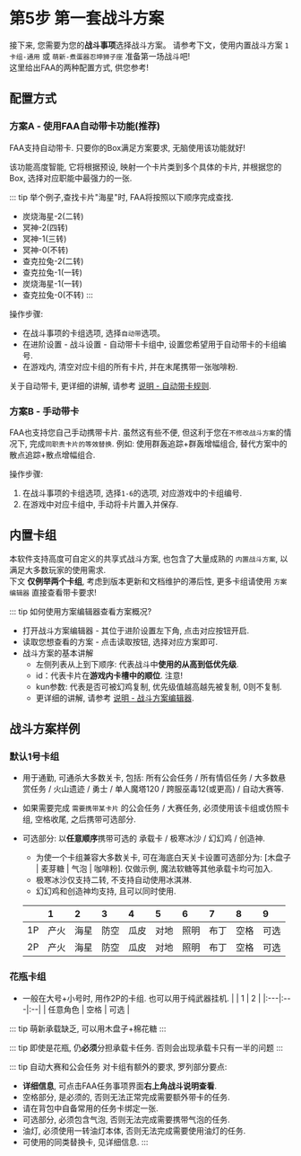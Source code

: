# 第5步 第一套战斗方案

接下来, 您需要为您的**战斗事项**选择战斗方案。
请参考下文，使用内置战斗方案 `1卡组-通用` 或 `萌新-煮蛋器忍坤狮子座` 准备第一场战斗吧!  
这里给出FAA的两种配置方式, 供您参考!

## 配置方式
### 方案A - 使用FAA自动带卡功能(推荐)

FAA支持自动带卡. 只要你的Box满足方案要求, 无脑使用该功能就好!

该功能高度智能, 它将根据预设, 映射一个卡片类到多个具体的卡片, 并根据您的Box, 选择对应职能中最强力的一张.

::: tip 举个例子,查找卡片"海星"时, FAA将按照以下顺序完成查找. 
* 炭烧海星-2(二转)
* 冥神-2(四转)
* 冥神-1(三转)
* 冥神-0(不转)
* 查克拉兔-2(二转)
* 查克拉兔-1(一转)
* 炭烧海星-1(一转)
* 查克拉兔-0(不转)
:::

操作步骤: 
* 在战斗事项的卡组选项, 选择`自动带`选项。
* 在进阶设置 - 战斗设置 - 自动带卡卡组中, 设置您希望用于自动带卡的卡组编号.
* 在游戏内, 清空对应卡组的所有卡片, 并在末尾携带一张咖啡粉.

关于自动带卡, 更详细的讲解, 请参考 [说明 - 自动带卡规则](../advanced/auto_pick_card.md).

### 方案B - 手动带卡

FAA也支持您自己手动携带卡片. 
虽然这有些不便, 但这利于您在`不修改战斗方案`的情况下, 完成`同职责卡片的等效替换`.
例如: 使用群轰追踪+群轰增幅组合, 替代方案中的散点追踪+散点增幅组合.

操作步骤: 
1. 在战斗事项的卡组选项, 选择`1-6`的选项, 对应游戏中的卡组编号.
2. 在游戏中对应卡组中, 手动将卡片置入并保存.

## 内置卡组
本软件支持高度可自定义的共享式战斗方案, 也包含了大量成熟的 `内置战斗方案`, 以满足大多数玩家的使用需求.  
下文 **仅例举两个卡组**, 考虑到版本更新和文档维护的滞后性, 更多卡组请使用 `方案编辑器` 直接查看带卡要求!

::: tip 如何使用方案编辑器查看方案概况?
* 打开战斗方案编辑器 - 其位于进阶设置左下角, 点击对应按钮开启.
* 读取您想查看的方案 - 点击读取按钮, 选择对应方案即可.
* 战斗方案的基本讲解
  * 左侧列表从上到下顺序: 代表战斗中**使用的从高到低优先级**. 
  * id：代表卡片在**游戏内卡槽中的顺位**. 注意!
  * kun参数: 代表是否可被幻鸡复制, 优先级值越高越先被复制, 0则不复制.
  * 更详细的讲解, 请参考 [说明 - 战斗方案编辑器](../advanced/battle_plan_editor.md).


## 战斗方案样例

### 默认1号卡组

* 用于通勤, 可通杀大多数关卡, 包括: 所有公会任务 / 所有情侣任务 / 大多数悬赏任务 / 火山遗迹 / 勇士 / 单人魔塔120 / 跨服巫毒12(或更高) / 自动大赛等.
* 如果需要完成 `需要携带某卡片` 的公会任务 / 大赛任务, 必须使用该卡组或仿照卡组, 空格收尾, 之后携带可选部分.
* 可选部分: 以**任意顺序**携带可选的 承载卡 / 极寒冰沙 / 幻幻鸡 / 创造神.
  * 为使一个卡组兼容大多数关卡, 可在海底白天关卡设置可选部分为: [木盘子 | 麦芽糖 | 气泡 | 咖啡粉]. 仅做示例, 魔法软糖等其他承载卡均可加入.
  * 极寒冰沙仅支持二转, 不支持自动使用冰淇淋.
  * 幻幻鸡和创造神均支持, 且可以同时使用.

  |    | 1  | 2  | 3  | 4  | 5     | 6  | 7  | 8  | 9  |
  |:---|:---|:---|:---|:---|:------|:---|:---|:---|:---|
  | 1P | 产火 | 海星 | 防空 | 瓜皮 | 对地 | 照明 | 布丁 | 空格 | 可选 |
  | 2P | 产火 | 海星 | 防空 | 瓜皮 | 对地 | 照明 | 布丁 | 空格 | 可选 |

### 花瓶卡组

* 一般在大号+小号时, 用作2P的卡组. 也可以用于纯武器挂机.
|    | 1  | 2 |
|:---|:---|:--|
| 任意角色 | 空格 | 可选 |

::: tip 萌新承载缺乏, 可以用木盘子+棉花糖
:::

::: tip 即使是花瓶, 仍**必须**分担承载卡任务. 
否则会出现承载卡只有一半的问题
:::

::: tip 自动大赛和公会任务
对卡组有额外的要求, 罗列部分要点:
* **详细信息**, 可点击FAA任务事项界面**右上角战斗说明查看**.
* 空格部分, 是必须的, 否则无法正常完成需要额外带卡的任务.
* 请在背包中自备常用的任务卡绑定一张.
* 可选部分, 必须包含气泡, 否则无法完成需要携带气泡的任务.
* 油灯, 必须使用一转油灯本体, 否则无法完成需要使用油灯的任务.
* 可使用的同类替换卡, 见详细信息.
:::
